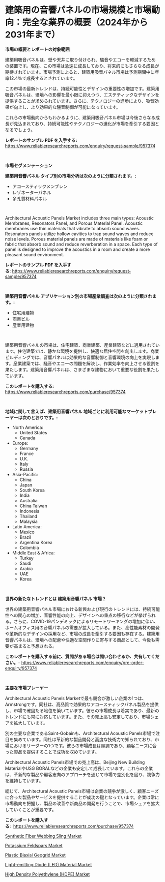 <p><h1>建築用の音響パネルの市場規模と市場動向：完全な業界の概要（2024年から2031年まで）</h1></p><p><strong>市場の概要とレポートの対象範囲</strong></p>
<p><p>建築用吸音パネルは、壁や天井に取り付けられ、騒音やエコーを軽減するための装置です。現在、この市場は急速に成長しており、将来的にもさらなる成長が期待されています。市場予測によると、建築用吸音パネル市場は予測期間中に年率12.4％で成長するとされています。</p><p>この市場の最新トレンドは、持続可能性とデザインの重要性の増加です。建築用吸音パネルは、環境への影響を最小限に抑えつつ、エステティックなデザインを提供することが求められています。さらに、テクノロジーの進歩により、吸音効果が向上し、より効果的な騒音制御が可能になっています。</p><p>これらの市場動向からもわかるように、建築用吸音パネル市場は今後さらなる成長が見込まれており、持続可能性やテクノロジーの進化が市場を牽引する要因となるでしょう。</p></p>
<p><strong>レポートのサンプル PDF を入手する:</strong> <a href="https://www.reliableresearchreports.com/enquiry/request-sample/957374">https://www.reliableresearchreports.com/enquiry/request-sample/957374</a></p>
<p>&nbsp;</p>
<p><strong>市場セグメンテーション</strong></p>
<p><strong>建築用音響パネル タイプ別の市場分析は次のように分類されます。:</strong></p>
<p><ul><li>アコースティックメンブレン</li><li>レゾネーターパネル</li><li>多孔質材料パネル</li></ul></p>
<p>&nbsp;</p>
<p><p>Architectural Acoustic Panels Market includes three main types: Acoustic Membranes, Resonators Panel, and Porous Material Panel. Acoustic membranes use thin materials that vibrate to absorb sound waves. Resonators panels utilize hollow cavities to trap sound waves and reduce noise levels. Porous material panels are made of materials like foam or fabric that absorb sound and reduce reverberation in a space. Each type of panel is designed to improve the acoustics in a room and create a more pleasant sound environment.</p></p>
<p><strong>レポートのサンプル PDF を入手する:</strong>&nbsp;<a href="https://www.reliableresearchreports.com/enquiry/request-sample/957374">https://www.reliableresearchreports.com/enquiry/request-sample/957374</a></p>
<p>&nbsp;</p>
<p><strong> 建築用音響パネル アプリケーション別の市場産業調査は次のように分類されます。:</strong></p>
<p><ul><li>住宅用建物</li><li>商業ビル</li><li>産業用建物</li></ul></p>
<p>&nbsp;</p>
<p><p>建築用音響パネルの市場は、住宅建築、商業建築、産業建築などに適用されています。住宅建築では、静かな環境を提供し、快適な居住空間を創出します。商業ビルディングでは、音響パネルは効果的な音響制御と音響環境の向上を実現します。産業建築では、騒音やエコーの問題を解決し、作業効率を向上させる役割を果たします。建築用音響パネルは、さまざまな建物において重要な役割を果たしています。</p></p>
<p><strong>このレポートを購入する:</strong>&nbsp; <a href="https://www.reliableresearchreports.com/purchase/957374">https://www.reliableresearchreports.com/purchase/957374</a></p>
<p>&nbsp;</p>
<p><strong>地域に関して言えば、建築用音響パネル 地域ごとに利用可能なマーケットプレーヤーは次のとおりです。:</strong></p>
<p><ul>
    <li>
        North America:
        <ul>
            <li>United States</li>
            <li>Canada</li>
        </ul>
    </li>
    <li>
        Europe:
        <ul>
            <li>Germany</li>
            <li>France</li>
            <li>U.K.</li>
            <li>Italy</li>
            <li>Russia</li>
        </ul>
    </li>
    <li>
        Asia-Pacific:
        <ul>
            <li>China</li>
            <li>Japan</li>
            <li>South Korea</li>
            <li>India</li>
            <li>Australia</li>
            <li>China Taiwan</li>
            <li>Indonesia</li>
            <li>Thailand</li>
            <li>Malaysia</li>
        </ul>
    </li>
    <li>
        Latin America:
        <ul>
            <li>Mexico</li>
            <li>Brazil</li>
            <li>Argentina Korea</li>
            <li>Colombia</li>
        </ul>
    </li>
    <li>
        Middle East & Africa:
        <ul>
            <li>Turkey</li>
            <li>Saudi</li>
            <li>Arabia</li>
            <li>UAE</li>
            <li>Korea</li>
        </ul>
    </li>
    </ul></p>
<p>&nbsp;</p>
<p><strong>世界の新たなトレンドとは 建築用音響パネル 市場？</strong></p>
<p><p>世界の建築用音響パネル市場における新興および現行のトレンドには、持続可能性への関心の増加、音響性能の向上、デザインへの重点の移行などが挙げられる。さらに、COVID-19パンデミックによるリモートワーキングの増加に伴い、ホームオフィス用の音響パネルの需要が拡大している。また、高性能素材の開発や革新的なデザインの採用など、市場の成長を牽引する要因も存在する。建築用音響パネルは、環境への配慮や快適な空間作りに寄与する商品として、今後も需要が高まると予想される。</p></p>
<p><strong>このレポートを購入する前に、質問がある場合は問い合わせるか、共有してください。</strong>- <a href="https://www.reliableresearchreports.com/enquiry/pre-order-enquiry/957374">https://www.reliableresearchreports.com/enquiry/pre-order-enquiry/957374</a></p>
<p>&nbsp;</p>
<p><strong>主要な市場プレーヤー</strong></p>
<p><p>Architectural Acoustic Panels Marketで最も競合が激しい企業の1つは、Armstrongです。同社は、高品質で効果的なアコースティックパネル製品を提供し、市場で確固たる地位を築いています。彼らの市場成長は着実であり、最新のトレンドにも常に対応しています。また、その売上高も安定しており、市場シェアを拡大しています。</p><p>別の主要な企業であるSaint-Gobainも、Architectural Acoustic Panels市場で注目を集めています。同社は革新的な製品開発と高度な技術力で知られており、市場におけるリーダーの1つです。彼らの市場成長は順調であり、顧客ニーズに合った製品を提供することで成功を収めています。</p><p>Architectural Acoustic Panels市場での売上高は、Beijing New Building MaterialやUSG BORALなどの企業も安定して成長しています。これらの企業は、革新的な製品や顧客志向のアプローチを通じて市場で差別化を図り、競争力を維持しています。</p><p>総じて、Architectural Acoustic Panels市場は企業の競争が激しく、顧客ニーズに合った製品やサービスを提供することが成功の鍵となっています。企業は常に市場動向を把握し、製品の改善や新商品の開発を行うことで、市場シェアを拡大していくことが重要です。</p></p>
<p><strong>このレポートを購入する:</strong>&nbsp;&nbsp;<a href="https://www.reliableresearchreports.com/purchase/957374">https://www.reliableresearchreports.com/purchase/957374</a></p>
<p><p><a href="https://view.publitas.com/reportprime-1/synthetic-fiber-webbing-sling-market-size-share-trends-analysis-report-by-application-regional-outlook-competitive-strategies-and-segment-forecasts-2024-2031/">Synthetic Fiber Webbing Sling Market</a></p><p><a href="https://github.com/Sherrillcrooksxa8i18ucf2m/Market-Research-Report-List-1/blob/main/potassium-feldspars-market.md">Potassium Feldspars Market</a></p><p><a href="https://view.publitas.com/reportprime-1/plastic-biaxial-geogrid-market-furnish-information-about-market-size-market-share-market-dynamics-and-projections-spanning-from-2024-to-2031/">Plastic Biaxial Geogrid Market</a></p><p><a href="https://meowing-lemming-dd3.notion.site/Light-emitting-Diode-LED-Material-Market-Research-Report-Provides-Critical-Insights-that-can-help--4e7a3f3e6b0b43f5b6edd29c25cfffbd">Light-emitting Diode (LED) Material Market</a></p><p><a href="https://cute-banjo-8ca.notion.site/High-Density-Polyethylene-HDPE-Market-Challenges-Opportunities-and-Growth-Drivers-and-Major-Mar-00be851f5b4340f5afba86fe538a6637">High Density Polyethylene (HDPE) Market</a></p></p>